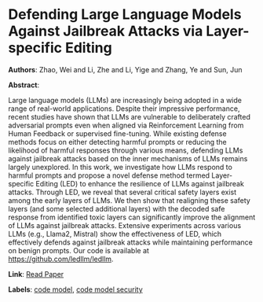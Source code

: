 # Defending Large Language Models Against Jailbreak Attacks via Layer-specific Editing

**Authors**: Zhao, Wei and Li, Zhe and Li, Yige and Zhang, Ye and Sun, Jun

**Abstract**:

Large language models (LLMs) are increasingly being adopted in a wide range of real-world applications. Despite their impressive performance, recent studies have shown that LLMs are vulnerable to deliberately crafted adversarial prompts even when aligned via Reinforcement Learning from Human Feedback or supervised fine-tuning. While existing defense methods focus on either detecting harmful prompts or reducing the likelihood of harmful responses through various means, defending LLMs against jailbreak attacks based on the inner mechanisms of LLMs remains largely unexplored. In this work, we investigate how LLMs respond to harmful prompts and propose a novel defense method termed Layer-specific Editing (LED) to enhance the resilience of LLMs against jailbreak attacks. Through LED, we reveal that several critical safety layers exist among the early layers of LLMs. We then show that realigning these safety layers (and some selected additional layers) with the decoded safe response from identified toxic layers can significantly improve the alignment of LLMs against jailbreak attacks. Extensive experiments across various LLMs (e.g., Llama2, Mistral) show the effectiveness of LED, which effectively defends against jailbreak attacks while maintaining performance on benign prompts. Our code is available at https://github.com/ledllm/ledllm.

**Link**: [Read Paper](https://aclanthology.org/2024.findings-emnlp.293)

**Labels**: [code model](../../labels/code_model.md), [code model security](../../labels/code_model_security.md)
